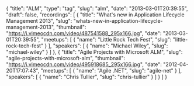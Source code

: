 {
  "title": "ALM",
  "type": "tag",
  "slug": "alm",
  "date": "2013-03-01T20:39:55",
  "draft": false,
  "recordings": [
    {
      "title": "What's new in Application Lifecycle Management 2013",
      "slug": "whats-new-in-application-lifecycle-management-2013",
      "thumbnail": "https://i.vimeocdn.com/video/487541588_295x166.jpg",
      "date": "2013-03-01T20:39:55",
      "meetups": [
        {
          "name": "Little Rock Tech Fest",
          "slug": "little-rock-tech-fest"
        }
      ],
      "speakers": [
        {
          "name": "Michael Wiley",
          "slug": "michael-wiley"
        }
      ]
    },
    {
      "title": "Agile Projects with Microsoft ALM",
      "slug": "agile-projects-with-microsoft-alm",
      "thumbnail": "https://i.vimeocdn.com/video/495918685_295x166.jpg",
      "date": "2012-04-20T17:07:43",
      "meetups": [
        {
          "name": "Agile .NET",
          "slug": "agile-net"
        }
      ],
      "speakers": [
        {
          "name": "Chris Tullier",
          "slug": "chris-tullier"
        }
      ]
    }
  ]
}